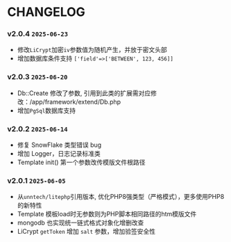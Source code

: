 CHANGELOG
=========

### v2.0.4 `2025-06-23`
* 修改`LiCrypt`加密`iv`参数值为随机产生，并放于密文头部
* 增加数据库条件支持 `['field'=>['BETWEEN', 123, 456]]` 

### v2.0.3 `2025-06-20`
* Db::Create 修改了参数, 引用到此类的扩展需对应修改：/app/framework/extend/Db.php
* 增加`PgSql`数据库支持

### v2.0.2 `2025-06-14`
* 修复 SnowFlake 类型错误 bug
* 增加 Logger，日志记录标准类
* Template init() 第一个参数改传模版文件根路径

### v2.0.1 `2025-06-05`
* 从`unntech/litephp`引用版本, 优化PHP8强类型（严格模式），更多使用PHP8的新特性
* Template 模板load时无参数则为PHP脚本相同路径的htm模版文件
* mongodb 也实现统一链式格式对象化增删改查
* LiCrypt `getToken` 增加 `salt` 参数，增加验签安全性